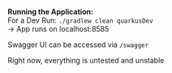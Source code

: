**Running the Application:**  
For a Dev Run: `./gradlew clean quarkusDev`   
 -> App runs on localhost:8585  

Swagger UI can be accessed via `/swagger`  

Right now, everything is untested and unstable

